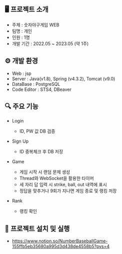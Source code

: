 ## 🖥 프로젝트 소개
- 주제 : 숫자야구게임 WEB
- 팀명 : 개인
- 인원 : 1명
- 개발 기간 : 2022.05 ~ 2023.05 (약 1주)


## ⚙ 개발 환경
- Web : jsp
- Server : Java(v1.8), Spring (v4.3.2), Tomcat (v9.0)
- DataBase : PostgreSQL
- Code Editor : STS4, DBeaver


## 🔍 주요 기능
- Login
  - ID, PW 값 DB 검증

- Sign Up
  - ID 중복체크 후 DB 저장

- Game
  - 게임 시작 시 랜덤 문제 생성
  - Thread와 WebSocket을 활용한 타이머
  - 세 자리 답 입력 시 strike, ball, out 내역에 표시
  - 정답을 맞추거나 9회가 지나면 게임 종료 및 랭킹 저장

- Rank
  - 랭킹 확인


## 🔁 프로젝트 설치 및 실행
- https://www.notion.so/NumberBaseballGame-155ffb5eb35680a995d3d438de4558b5?pvs=4
